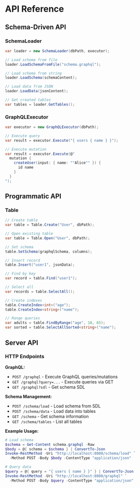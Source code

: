 # API Reference

## Schema-Driven API

### SchemaLoader

```csharp
var loader = new SchemaLoader(dbPath, executor);

// Load schema from file
loader.LoadSchemaFromFile("schema.graphql");

// Load schema from string
loader.LoadSchema(schemaContent);

// Load data from JSON
loader.LoadData(jsonContent);

// Get created tables
var tables = loader.GetTables();
```

### GraphQLExecutor

```csharp
var executor = new GraphQLExecutor(dbPath);

// Execute query
var result = executor.Execute("{ users { name } }");

// Execute mutation
var result = executor.Execute(@"
  mutation {
    createUser(input: { name: ""Alice"" }) {
      id name
    }
  }
");
```

## Programmatic API

### Table

```csharp
// Create table
var table = Table.Create("User", dbPath);

// Open existing table
var table = Table.Open("User", dbPath);

// Set schema
table.SetSchema(graphqlSchema, columns);

// Insert record
table.Insert("user1", jsonData);

// Find by key
var record = table.Find("user1");

// Select all
var records = table.SelectAll();

// Create indexes
table.CreateIndex<int>("age");
table.CreateIndex<string>("name");

// Range queries
var adults = table.FindByRange("age", 18, 65);
var sorted = table.SelectAllSorted<string>("name");
```

## Server API

### HTTP Endpoints

**GraphQL:**
- `POST /graphql` - Execute GraphQL queries/mutations
- `GET /graphql?query=...` - Execute queries via GET
- `GET /graphql?sdl` - Get schema SDL

**Schema Management:**
- `POST /schema/load` - Load schema from SDL
- `POST /schema/data` - Load data into tables
- `GET /schema` - Get schema information
- `GET /schema/tables` - List all tables

**Example Usage:**
```powershell
# Load schema
$schema = Get-Content schema.graphql -Raw
$body = @{ schema = $schema } | ConvertTo-Json
Invoke-RestMethod -Uri "http://localhost:8080/schema/load" `
  -Method POST -Body $body -ContentType "application/json"

# Query data
$query = @{ query = "{ users { name } }" } | ConvertTo-Json
Invoke-RestMethod -Uri "http://localhost:8080/graphql" `
  -Method POST -Body $query -ContentType "application/json"
```
